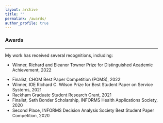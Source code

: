 ```yaml
---
layout: archive
title: ""
permalink: /awards/
author_profile: true
---
```


### Awards
___
My work has received several recognitions, including:

* Winner, Richard and Eleanor Towner Prize for Distinguished Academic Achievement, 2022
<!---* Winner, Rackham Outstanding Graduate Student Instructor Award, 2022-->
* Finalist, CHOM Best Paper Competition (POMS), 2022
* Winner, IOE Richard C. Wilson Prize for Best Student Paper on Service Systems, 2021
* Rackham Graduate Student Research Grant, 2021
* Finalist, Seth Bonder Scholarship, INFORMS Health Applications Society, 2020
* Second Place, INFORMS Decision Analysis Society Best Student Paper Competition, 2020
<!---* Winner, Joel and Lorraine Brown Graduate Student Instructor of the Semester Award, 2020-->
<!---* Rackham Travel Grant, University of Michigan, 2018, 2020, 2021-->
<!---* Rackham Graduate Fellowship, University of Michigan, 2018-->
<!---* Graduate Student of the Year, College of Engineering, University of Tehran, 2017-->

